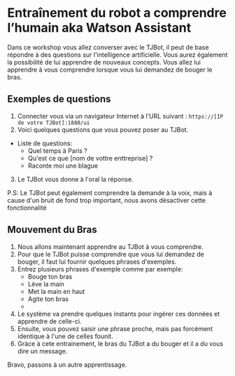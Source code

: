 # Entraînement du robot a comprendre l’humain aka Watson Assistant

Dans ce workshop vous allez converser avec le TJBot, il peut de base répondre à des questions sur l'intelligence artificielle.
Vous aurez également la possibilité de lui apprendre de nouveaux concepts. Vous allez lui apprendre à vous comprendre lorsque vous lui demandez de bouger le bras.

## Exemples de questions
1. Connecter vous via un navigateur Internet à l'URL suivant : `https://[IP de votre TJBot]:1880/ui`
2. Voici quelques questions que vous pouvez poser au TJBot. 
- Liste de questions:
    - Quel temps à Paris ? 
    - Qu'est ce que [nom de vottre enttreprise] ?
    - Raconte moi une blague 
3. Le TJBot vous donne à l'oral la réponse.

P.S: Le TJBot peut également comprendre la demande à la voix, mais à cause d'un bruit de fond trop important, nous avons désactiver cette fonctionnalité 

## Mouvement du Bras

1. Nous allons maintenant apprendre au TJBot à vous comprendre.
2. Pour que le TJBot puisse comprendre que vous lui demandez de bouger, il faut lui fournir quelques phrases d'exemples.
3. Entrez plusieurs phrases d'exemple comme par exemple: 
    - Bouge ton bras
    - Lève la main
    - Met la main en haut
    - Agite ton bras
    - 
4. Le système va prendre quelques instants pour ingérer ces données et apprendre de celle-ci.
5. Ensuite, vous pouvez saisir une phrase proche, mais pas forcément identique à l'une de celles founit.
6. Gràce à cete entrainement, le bras du TJBot a du bouger et il a du vous dire un message.

Bravo, passons à un autre apprentissage.
